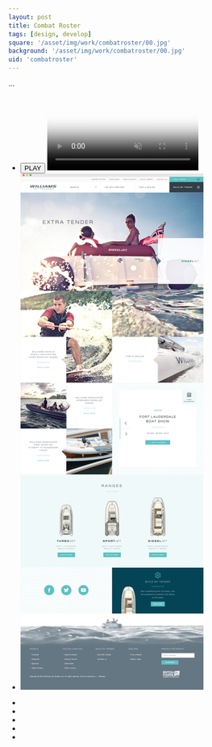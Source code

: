 ```yaml
---
layout: post
title: Combat Roster
tags: [design, develop]
square: '/asset/img/work/combatroster/00.jpg'
background: '/asset/img/work/combatroster/00.jpg'
uid: 'combatroster'
---
```


<p class="headline">...</p>

<section class="post-media">
	<ul>
		<li class="video-wrap">
			<button class="video-play">PLAY</button>
			<video class="video" poster="/asset/img/work/williams/poster.jpg" muted>
				<source src="/asset/img/work/williams/vid.mp4" type="video/mp4">
				<source src="/asset/img/work/williams/vid.webm" type="video/webm">
			</video>
		</li>
		<li class="curved"><img src="/asset/img/work/williams/01.jpg"></li>
	</ul>
</section>

<section class="block palette five-colors">
	<ul>
		<li class="color-1"></li>
		<li class="color-2"></li>
		<li class="color-3"></li>
		<li class="color-4"></li>
		<li class="color-5"></li>
	</ul>
</section>
